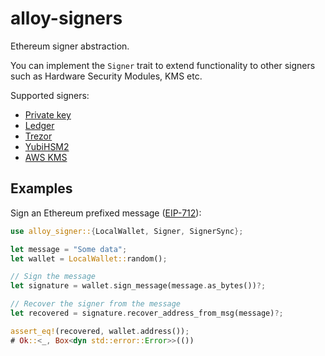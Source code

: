 # alloy-signers

Ethereum signer abstraction.

You can implement the `Signer` trait to extend functionality to other signers
such as Hardware Security Modules, KMS etc.

Supported signers:
- [Private key](./src/wallet)
- [Ledger](./src/ledger)
- [Trezor](./src/trezor)
- [YubiHSM2](./src/wallet/yubi.rs)
- [AWS KMS](./src/aws)

## Examples

<!-- TODO
```rust,no_run
# use ethers_signers::{LocalWallet, Signer};
# use ethers_core::{k256::ecdsa::SigningKey, types::TransactionRequest};
# async fn foo() -> Result<(), Box<dyn std::error::Error>> {
// instantiate the wallet
let wallet = "dcf2cbdd171a21c480aa7f53d77f31bb102282b3ff099c78e3118b37348c72f7"
    .parse::<LocalWallet>()?;

// create a transaction
let tx = TransactionRequest::new()
    .to("vitalik.eth") // this will use ENS
    .value(10000).into();

// sign it
let signature = wallet.sign_transaction(&tx).await?;

// can also sign a message
let signature = wallet.sign_message("hello world").await?;
signature.verify("hello world", wallet.address()).unwrap();
# Ok(())
# }
```
-->

Sign an Ethereum prefixed message ([EIP-712](https://eips.ethereum.org/EIPS/eip-712)):

```rust
use alloy_signer::{LocalWallet, Signer, SignerSync};

let message = "Some data";
let wallet = LocalWallet::random();

// Sign the message
let signature = wallet.sign_message(message.as_bytes())?;

// Recover the signer from the message
let recovered = signature.recover_address_from_msg(message)?;

assert_eq!(recovered, wallet.address());
# Ok::<_, Box<dyn std::error::Error>>(())
```
